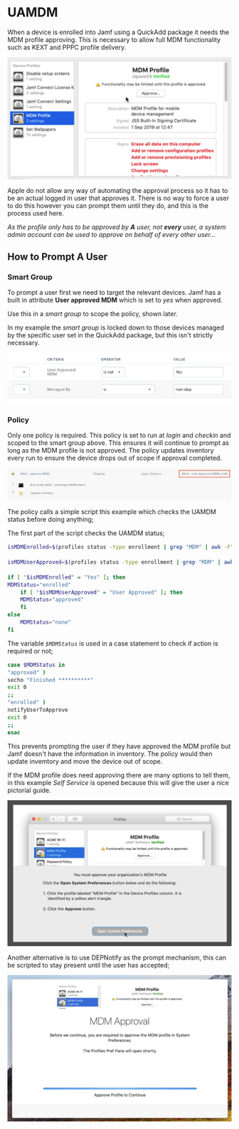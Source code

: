 # UAMDM #

When a device is enrolled into Jamf using a QuickAdd package it needs the MDM profile approving. This is necessary to allow full MDM functionality such as KEXT and PPPC profile delivery.

![Approve MDM](https://github.com/PhantomPhixer/JNUC-2019/blob/master/images/UAMDM-1.png)

Apple do not allow any way of automating the approval process so it has to be an actual logged in user that approves it. There is no way to force a user to do this however you can prompt them until they do, and this is the process used here.

*As the profile only has to be approved by **A** user, not **every** user, a system admin account can be used to approve on behalf of every other user...*

## How to Prompt A User ##


### Smart Group ###

To prompt a user first we need to target the relevant devices. Jamf has a built in attribute **User approved MDM** which is set to *yes* when approved.

Use this in a *smart group* to scope the policy, shown later.

In my example the *smart group* is locked down to those devices managed by the specific user set in the QuickAdd package, but this isn't strictly necessary.

![UAMDM SG](https://github.com/PhantomPhixer/JNUC-2019/blob/master/images/UAMDM-2.png)

### Policy ###

Only one policy is required. This policy is set to run at *login* and *checkin* and scoped to the smart group above. This ensures it will continue to prompt as long as the MDM profile is not approved.
The policy updates inventory every run to ensure the device drops out of scope if approval completed.

![UAMDM Policy](https://github.com/PhantomPhixer/JNUC-2019/blob/master/images/UAMDM-3.png)

The policy calls a simple script this example which checks the UAMDM status before doing anything;

The first part of the script checks the UAMDM status;

```bash
isMDMEnrolled=$(profiles status -type enrollment | grep "MDM" | awk -F":" '{ print $2}' | sed 's/ //' | grep -o Yes)

isMDMUserApproved=$(profiles status -type enrollment | grep "MDM" | awk -F":" '{ print $2}' | sed 's/ //' | grep -o "User Approved")

if [ "$isMDMEnrolled" = "Yes" ]; then
MDMStatus="enrolled"
	if [ "$isMDMUserApproved" = "User Approved" ]; then
	MDMStatus="approved"
	fi
else
	MDMStatus="none"
fi
```

The variable *`$MDMStatus`* is used in a case statement to check if action is required or not;

```bash
case $MDMStatus in
"approved" )
secho "Finished **********"
exit 0
;;
"enrolled" )
notifyUserToApprove
exit 0
;;
esac
```

This prevents prompting the user if they have approved the MDM profile but Jamf doesn't have the information in inventory. The policy would then update invemtory and move the device out of scope.

If the MDM profile does need approving there are many options to tell them, in this example *Self Service* is opened because this will give the user a nice pictorial guide.

![Self Service](https://github.com/PhantomPhixer/JNUC-2019/blob/master/images/UAMDM-4.png)

Another alternative is to use DEPNotify as the prompt mechanism, this can be scripted to stay present until the user has accepted;

![DEPNotify](https://github.com/PhantomPhixer/JNUC-2019/blob/master/images/UAMDM-5.png)





